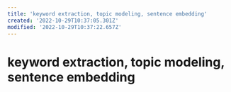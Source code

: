 ```yaml
---
title: 'keyword extraction, topic modeling, sentence embedding'
created: '2022-10-29T10:37:05.301Z'
modified: '2022-10-29T10:37:22.657Z'
---
```


# keyword extraction, topic modeling, sentence embedding


